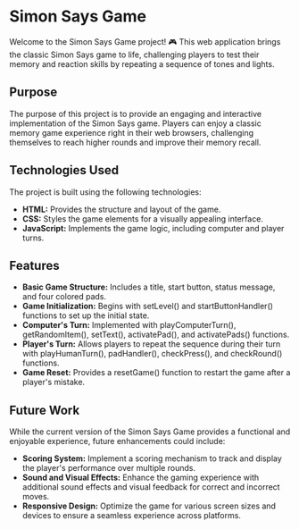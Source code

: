 # Simon Says Game

Welcome to the Simon Says Game project! 🎮 This web application brings the classic Simon Says game to life, challenging players to test their memory and reaction skills by repeating a sequence of tones and lights.

## Purpose

The purpose of this project is to provide an engaging and interactive implementation of the Simon Says game. Players can enjoy a classic memory game experience right in their web browsers, challenging themselves to reach higher rounds and improve their memory recall.

## Technologies Used

The project is built using the following technologies:

- **HTML:** Provides the structure and layout of the game.
- **CSS:** Styles the game elements for a visually appealing interface.
- **JavaScript:** Implements the game logic, including computer and player turns.

## Features

- **Basic Game Structure:** Includes a title, start button, status message, and four colored pads.
- **Game Initialization:** Begins with setLevel() and startButtonHandler() functions to set up the initial state.
- **Computer's Turn:** Implemented with playComputerTurn(), getRandomItem(), setText(), activatePad(), and activatePads() functions.
- **Player's Turn:** Allows players to repeat the sequence during their turn with playHumanTurn(), padHandler(), checkPress(), and checkRound() functions.
- **Game Reset:** Provides a resetGame() function to restart the game after a player's mistake.

## Future Work

While the current version of the Simon Says Game provides a functional and enjoyable experience, future enhancements could include:

- **Scoring System:** Implement a scoring mechanism to track and display the player's performance over multiple rounds.
- **Sound and Visual Effects:** Enhance the gaming experience with additional sound effects and visual feedback for correct and incorrect moves.
- **Responsive Design:** Optimize the game for various screen sizes and devices to ensure a seamless experience across platforms.


